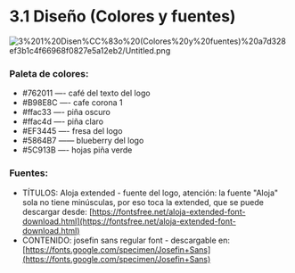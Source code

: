 # 3.1 Diseño (Colores y fuentes)

![3%201%20Disen%CC%83o%20(Colores%20y%20fuentes)%20a7d328ef3b1c4f66968f0827e5a12eb2/Untitled.png](3%201%20Disen%CC%83o%20(Colores%20y%20fuentes)%20a7d328ef3b1c4f66968f0827e5a12eb2/Untitled.png)

### Paleta de colores:

- #762011 —- café del texto del logo
- #B98E8C —- cafe corona 1
- #ffac33 —- piña oscuro
- #ffac4d —- piña claro
- #EF3445 —- fresa del logo
- #5864B7 —— blueberry del logo
- #5C913B —- hojas piña verde

### Fuentes:

- TÍTULOS: Aloja extended - fuente del logo, atención: la fuente "Aloja" sola no tiene minúsculas, por eso toca la extended, que se puede descargar desde: [https://fontsfree.net/aloja-extended-font-download.html](https://fontsfree.net/aloja-extended-font-download.html)
- CONTENIDO: josefin sans regular font - descargable en: [https://fonts.google.com/specimen/Josefin+Sans](https://fonts.google.com/specimen/Josefin+Sans)
